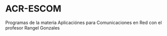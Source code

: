 # ACR-ESCOM
Programas de la materia Aplicaciónes para Comunicaciones en Red con el profesor Rangel Gonzales

